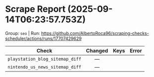# Scrape Report (2025-09-14T06:23:57.753Z)

Group: `seo`  |  Run: https://github.com/AlbertoRoca96/scraping-checks-scheduler/actions/runs/17707429629

| Check | Changed | Keys | Error |
|---|:---:|:--|:--|
| `playstation_blog_sitemap_diff` | — |  |  |
| `nintendo_us_news_sitemap_diff` | — |  |  |
